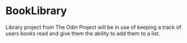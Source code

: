 # BookLibrary
Library project from The Odin Project will be in use of keeping a track of users books read and give them the ability to add them to a list. 
